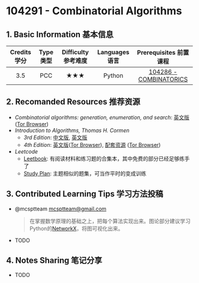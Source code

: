 # 104291 - Combinatorial Algorithms

## 1. Basic Information 基本信息

| Credits 学分 | Type 类型 | Difficulty 参考难度 | Languages 语言 |                    Prerequisites 前置课程                    |
| :----------: | :-------: | :-----------------: | :------------: | :----------------------------------------------------------: |
|     3.5      |    PCC    |         ★★★         |     Python     | [104286 - COMBINATORICS](../../../math/remarks/discrete/combi.md) |

## 2. Recomanded Resources 推荐资源

-   *Combinatorial algorithms: generation, enumeration, and search*: [英文版](http://bookszlibb74ugqojhzhg2a63w5i2atv5bqarulgczawnbmsb6s6qead.onion/book/10334380/7795de/combinatorial-algorithms-generation-enumeration-and-search.html) ([Tor Browser](https://www.torproject.org/zh-CN/download/))
-   *Introduction to Algorithms, Thomas H. Cormen* 
    -   *3rd Edition*: [中文版](https://z-library.sk/book/119017157/5b41f2/算法导论原书第3版.html), [英文版](https://z-library.sk/book/5372131/011ff5/introduction-to-algorithms-third-edition-with-a-complete-bookmark.html?dsource=recommend)
    -   *4th Edition*: [英文版](http://bookszlibb74ugqojhzhg2a63w5i2atv5bqarulgczawnbmsb6s6qead.onion/book/24579828/a10200/introduction-to-algorithms.html)([Tor Browser](https://www.torproject.org/zh-CN/download/)), [配套资源](http://bookszlibb74ugqojhzhg2a63w5i2atv5bqarulgczawnbmsb6s6qead.onion/book/23586646/08e20e/introduction-to-algorithms-fourth-edition-ed-4th-instructor-res-n-1-of-3-lectures-and-solution.html) ([Tor Browser](https://www.torproject.org/zh-CN/download/))
-   *Leetcode*
    -   [Leetbook](https://leetcode.cn/leetbook/): 有阅读材料和练习题的合集本，其中免费的部分已经足够练手了
    -   [Study Plan](https://leetcode.cn/studyplan/): 主题相似的题集，可当作平时的变成训练

## 3. Contributed Learning Tips 学习方法投稿

-   @mcsptteam <mcsptteam@gmail.com>

    >   在掌握数学原理的基础之上，把每个算法实现出来。图论部分建议学习Python的[NetworkX](https://networkx.org)，将图可视化出来。

-   TODO

## 4. Notes Sharing 笔记分享

-   TODO
